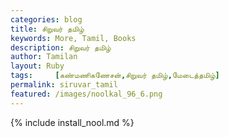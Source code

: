 ```yaml
---  
categories: blog  
title: சிறுவர் தமிழ்
keywords: More, Tamil, Books  
description: சிறுவர் தமிழ்
author: Tamilan  
layout: Ruby  
tags:     [கண்மணிகணேசன்,சிறுவர் தமிழ்,மேடைத்தமிழ்]
permalink: siruvar_tamil  
featured: /images/noolkal_96_6.png  
---  
```

{% include install_nool.md %} 

